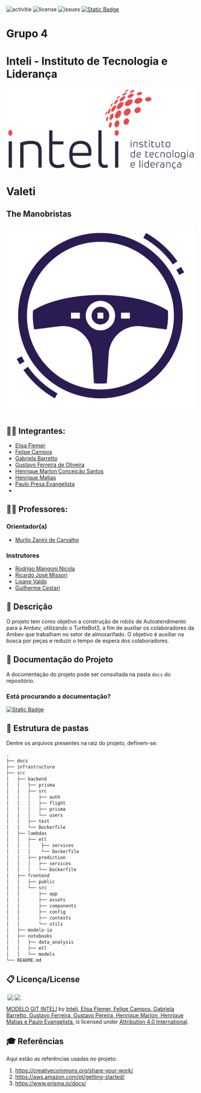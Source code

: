 ![activitie](https://img.shields.io/github/commit-activity/w/2023M8T2-Inteli/grupo4?style=plastic)
![license](https://img.shields.io/github/license/2023M8T2-Inteli/grupo4?style=plastic)
![issues](https://img.shields.io/github/issues/2023M8T2-Inteli/grupo4?style=plastic)
[![Static Badge](https://img.shields.io/badge/Documenta%C3%A7%C3%A3o%3A%20online-white?logo=docusaurus&logoColor=white&color=%23014007?style=plastic)](https://2023m8t2-inteli.github.io/grupo4/)

# Grupo 4

# Inteli - Instituto de Tecnologia e Liderança 

<p align="center">
<a href= "https://www.inteli.edu.br/"><img src="docs/static/img/inteli.png" alt="Inteli - Instituto de Tecnologia e Liderança" border="0"></a>
</p>

# Valeti

<!-- <p align="center">
<img src="documentos/image/capa-solucao.png" alt="Bleedwatch - Solução" border="0">
</p> -->

## The Manobristas

<p align="center">
<img src="docs/static/img/logo.png" alt="Logo grupo" border="0">
</p>

## :student: Integrantes: 
- <a href="https://www.linkedin.com/in/elisaflemer">Elisa Flemer</a>
- <a href="http://www.linkedin.com/in/felipe-pereira-campos-250aa2231">Felipe Campos</a>
- <a href="https://www.linkedin.com/in/gabriela-barretto-dados">Gabriela Barretto</a>
- <a href="https://www.linkedin.com/in/gustavo-ferreira-oliveira/">Gustavo Ferreira de Oliveira</a>
- <a href="https://www.linkedin.com/in/henriquemarlon/">Henrique Marlon Conceição Santos</a> 
- <a href="https://www.linkedin.com/in/henriquelfmatias/">Henrique Matias</a> 
- <a href="https://www.linkedin.com/in/paulo-evangelista/">Paulo Presa Evangelista</a> 
- 

## :teacher: Professores:
### Orientador(a) 
- <a href="https://www.linkedin.com/in/murilo-zanini-de-carvalho-0980415b/">Murilo Zanini de Carvalho</a>

### Instrutores
- <a href="https://www.linkedin.com/in/rodrigo-mangoni-nicola-537027158/">Rodrigo Mangoni Nicola</a>
- <a href="https://www.linkedin.com/in/ricardo-jos%C3%A9-missori/">Ricardo José Missori</a> 
- <a href="https://www.linkedin.com/in/lisane-valdo/">Lisane Valdo</a>
- <a href="https://www.linkedin.com/in/gui-cestari/">Guilherme Cestari</a> 

## 📝 Descrição

O projeto tem como objetivo a construção de robôs de Autoatendimento para a Ambev, utilizando o TurtleBot3, a fim de auxiliar os colaboradores da Ambev que trabalham no setor de almoxarifado. O objetivo é auxiliar na busca por peças e reduzir o tempo de espera dos colaboradores.


## 📝 Documentação do Projeto

A documentação do projeto pode ser consultada na pasta `docs` do repositório.

### Está procurando a documentação?

[![Static Badge](https://img.shields.io/badge/Acesse%20a%20documenta%C3%A7%C3%A3o-green?logo=docusaurus&logoColor=white)](https://2023m8t2-inteli.github.io/grupo4/)


## 📁 Estrutura de pastas

Dentre os arquivos presentes na raiz do projeto, definem-se:
```
.
├── docs
├── infrastructure
├── src
│   ├── backend
│   │   ├── prisma
│   │   ├── src
│   │   │   ├── auth
│   │   │   ├── flight
│   │   │   ├── prisma
│   │   │   └── users
│   │   ├── test
│   │   └── Dockerfile
│   ├── lambdas
│   │   ├── etl
│   │   │    ├── services
│   │   │    └── Dockerfile
│   │   ├── prediction
│   │   │   ├── services
│   │   │   └── Dockerfile
│   ├── frontend
│   │   ├── public
│   │   └── src
│   │       ├── app
│   │       ├── assets
│   │       ├── components
│   │       ├── config
│   │       ├── contexts
│   │       └── utils
│   ├── modelo-ia
│   ├── notebooks
│   │   ├── data_analysis
│   │   ├── etl
│   │   └── models
└── README.md
```




## 📋 Licença/License

<img style="height:22px!important;margin-left:3px;vertical-align:text-bottom;" src="https://mirrors.creativecommons.org/presskit/icons/cc.svg?ref=chooser-v1"><img style="height:22px!important;margin-left:3px;vertical-align:text-bottom;" src="https://mirrors.creativecommons.org/presskit/icons/by.svg?ref=chooser-v1"><p xmlns:cc="http://creativecommons.org/ns#" xmlns:dct="http://purl.org/dc/terms/"><a property="dct:title" rel="cc:attributionURL" href="https://github.com/Spidus/Teste_Final_1">MODELO GIT INTELI</a> by <a rel="cc:attributionURL dct:creator" property="cc:attributionName" href="https://www.yggbrasil.com.br/vr">Inteli, Elisa Flemer, Felipe Campos, Gabriela Barretto, Gustavo Ferreira, Gustavo Pereira, Henrique Marlon, Henrique Matias e Paulo Evangelista.</a> is licensed under <a href="http://creativecommons.org/licenses/by/4.0/?ref=chooser-v1" target="_blank" rel="license noopener noreferrer" style="display:inline-block;">Attribution 4.0 International</a>.</p>

## 🎓 Referências

Aqui estão as referências usadas no projeto:

1. <https://creativecommons.org/share-your-work/>
2. <https://aws.amazon.com/pt/getting-started/>
3. <https://www.prisma.io/docs/>

